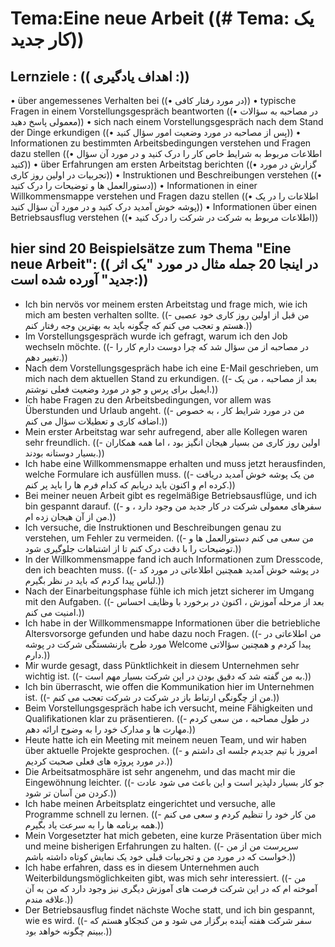 # Tema:Eine neue Arbeit ((# Tema: یک کار جدید))
## Lernziele : (( اهداف یادگیری :))
• über angemessenes Verhalten bei ((• در مورد رفتار کافی))
• typische Fragen in einem Vorstellungsgespräch beantworten ((• در مصاحبه به سؤالات معمولی پاسخ دهید))
• sich nach einem Vorstellungsgespräch nach dem Stand der Dinge erkundigen ((• پس از مصاحبه در مورد وضعیت امور سؤال کنید))
• Informationen zu bestimmten Arbeitsbedingungen verstehen und Fragen dazu stellen ((• اطلاعات مربوط به شرایط خاص کار را درک کنید و در مورد آن سؤال کنید))
• über Erfahrungen am ersten Arbeitstag berichten ((• گزارش در مورد تجربیات در اولین روز کاری))
• Instruktionen und Beschreibungen verstehen ((• دستورالعمل ها و توضیحات را درک کنید))
• Informationen in einer Willkommensmappe verstehen und Fragen dazu stellen ((• اطلاعات را در یک پوشه خوش آمدید درک کنید و در مورد آن سؤال کنید))
• Informationen über einen Betriebsausflug verstehen ((• اطلاعات مربوط به شرکت در شرکت را درک کنید))
## hier sind 20 Beispielsätze zum Thema "Eine neue Arbeit": (( در اینجا 20 جمله مثال در مورد "یک اثر جدید" آورده شده است:))
- Ich bin nervös vor meinem ersten Arbeitstag und frage mich, wie ich mich am besten verhalten sollte. ((- من قبل از اولین روز کاری خود عصبی هستم و تعجب می کنم که چگونه باید به بهترین وجه رفتار کنم.))
- Im Vorstellungsgespräch wurde ich gefragt, warum ich den Job wechseln möchte. ((- در مصاحبه از من سؤال شد که چرا دوست دارم کار را تغییر دهم.))
- Nach dem Vorstellungsgespräch habe ich eine E-Mail geschrieben, um mich nach dem aktuellen Stand zu erkundigen. ((- بعد از مصاحبه ، من یک ایمیل برای پرس و جو در مورد وضعیت فعلی نوشتم.))
- Ich habe Fragen zu den Arbeitsbedingungen, vor allem was Überstunden und Urlaub angeht. ((- من در مورد شرایط کار ، به خصوص اضافه کاری و تعطیلات سؤال می کنم.))
- Mein erster Arbeitstag war sehr aufregend, aber alle Kollegen waren sehr freundlich. ((- اولین روز کاری من بسیار هیجان انگیز بود ، اما همه همکاران بسیار دوستانه بودند.))
- Ich habe eine Willkommensmappe erhalten und muss jetzt herausfinden, welche Formulare ich ausfüllen muss. ((- من یک پوشه خوش آمدید دریافت کرده ام و اکنون باید دریابم که کدام فرم ها را باید پر کنم.))
- Bei meiner neuen Arbeit gibt es regelmäßige Betriebsausflüge, und ich bin gespannt darauf. ((- سفرهای معمولی شرکت در کار جدید من وجود دارد ، و من از آن هیجان زده ام.))
- Ich versuche, die Instruktionen und Beschreibungen genau zu verstehen, um Fehler zu vermeiden. ((- من سعی می کنم دستورالعمل ها و توضیحات را با دقت درک کنم تا از اشتباهات جلوگیری شود.))
- In der Willkommensmappe fand ich auch Informationen zum Dresscode, den ich beachten muss. ((- در پوشه خوش آمدید همچنین اطلاعاتی در مورد کد لباس پیدا کردم که باید در نظر بگیرم.))
- Nach der Einarbeitungsphase fühle ich mich jetzt sicherer im Umgang mit den Aufgaben. ((- بعد از مرحله آموزش ، اکنون در برخورد با وظایف احساس امنیت می کنم.))
- Ich habe in der Willkommensmappe Informationen über die betriebliche Altersvorsorge gefunden und habe dazu noch Fragen. ((- من اطلاعاتی در مورد طرح بازنشستگی شرکت در پوشه Welcome پیدا کردم و همچنین سؤالاتی دارم.))
- Mir wurde gesagt, dass Pünktlichkeit in diesem Unternehmen sehr wichtig ist. ((- به من گفته شد که دقیق بودن در این شرکت بسیار مهم است.))
- Ich bin überrascht, wie offen die Kommunikation hier im Unternehmen ist. ((- من از چگونگی ارتباط باز در شرکت در شرکت تعجب می کنم.))
- Beim Vorstellungsgespräch habe ich versucht, meine Fähigkeiten und Qualifikationen klar zu präsentieren. ((- در طول مصاحبه ، من سعی کردم مهارت ها و مدارک خود را به وضوح ارائه دهم.))
- Heute hatte ich ein Meeting mit meinem neuen Team, und wir haben über aktuelle Projekte gesprochen. ((- امروز با تیم جدیدم جلسه ای داشتم و در مورد پروژه های فعلی صحبت کردیم.))
- Die Arbeitsatmosphäre ist sehr angenehm, und das macht mir die Eingewöhnung leichter. ((- جو کار بسیار دلپذیر است و این باعث می شود عادت کردن من آسان تر شود.))
- Ich habe meinen Arbeitsplatz eingerichtet und versuche, alle Programme schnell zu lernen. ((- من کار خود را تنظیم کردم و سعی می کنم همه برنامه ها را به سرعت یاد بگیرم.))
- Mein Vorgesetzter hat mich gebeten, eine kurze Präsentation über mich und meine bisherigen Erfahrungen zu halten. ((- سرپرست من از من خواست که در مورد من و تجربیات قبلی خود یک نمایش کوتاه داشته باشم.))
- Ich habe erfahren, dass es in diesem Unternehmen auch Weiterbildungsmöglichkeiten gibt, was mich sehr interessiert. ((- من آموخته ام که در این شرکت فرصت های آموزش دیگری نیز وجود دارد که من به آن علاقه مندم.))
- Der Betriebsausflug findet nächste Woche statt, und ich bin gespannt, wie es wird. ((- سفر شرکت هفته آینده برگزار می شود و من کنجکاو هستم که ببینم چگونه خواهد بود.))

